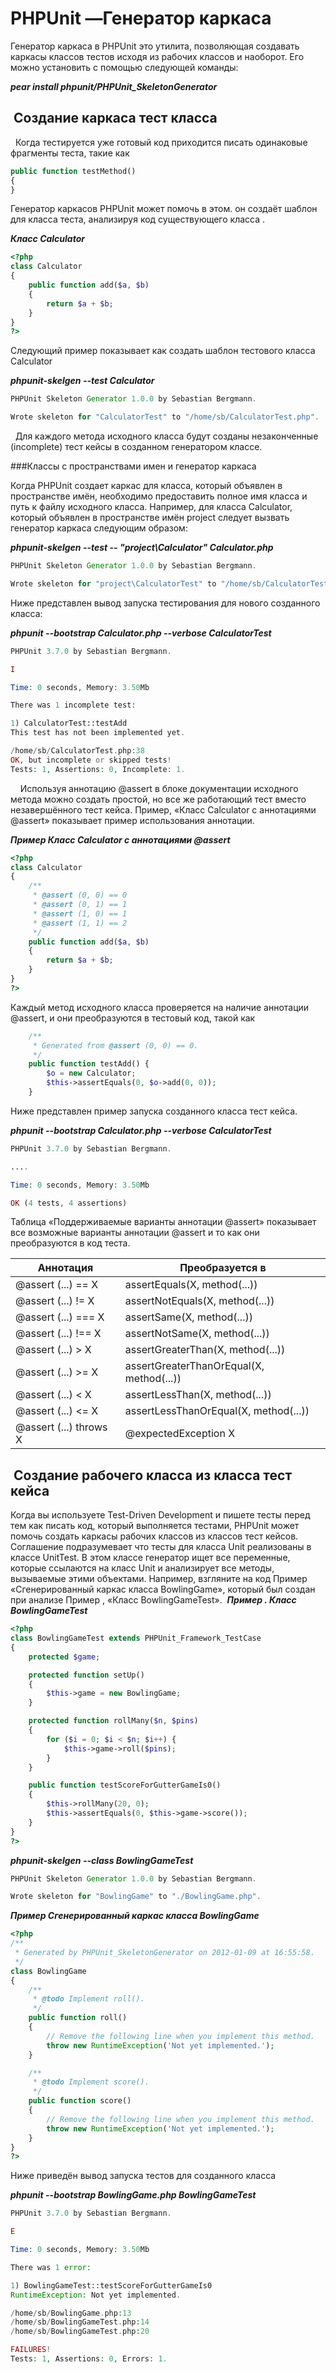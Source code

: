 
PHPUnit —Генератор каркаса
===
Генератор каркаса в PHPUnit это утилита, позволяющая создавать каркасы классов тестов исходя из рабочих классов и наоборот. Его можно установить с помощью следующей команды:

***pear install phpunit/PHPUnit_SkeletonGenerator***

 Создание каркаса тест класса
---

  Когда тестируется уже готовый код приходится писать одинаковые фрагменты теста, такие как
```php
public function testMethod()
{
}
```
Генератор каркасов PHPUnit может помочь в этом. он создаёт шаблон для класса теста, анализируя код существующего класса . 

***Класс Calculator***

```php
<?php
class Calculator
{
    public function add($a, $b)
    {
        return $a + $b;
    }
}
?>
```
Следующий пример показывает как создать шаблон тестового класса Calculator 

***phpunit-skelgen --test Calculator***

```php
PHPUnit Skeleton Generator 1.0.0 by Sebastian Bergmann.

Wrote skeleton for "CalculatorTest" to "/home/sb/CalculatorTest.php".
```
  Для каждого метода исходного класса будут созданы незаконченные (incomplete) тест кейсы  в созданном генератором классе.

###Классы с пространствами имен и генератор каркаса

Когда PHPUnit создает каркас для класса, который объявлен в пространстве имён, необходимо предоставить полное имя класса и путь к файлу исходного класса.
Например, для класса Calculator, который объявлен в пространстве имён project следует вызвать генератор каркаса следующим образом:

***phpunit-skelgen --test -- "project\Calculator" Calculator.php***

```php
PHPUnit Skeleton Generator 1.0.0 by Sebastian Bergmann.

Wrote skeleton for "project\CalculatorTest" to "/home/sb/CalculatorTest.php".
```
Ниже представлен вывод запуска тестирования для нового созданного класса:

***phpunit --bootstrap Calculator.php --verbose CalculatorTest***

```php
PHPUnit 3.7.0 by Sebastian Bergmann.

I

Time: 0 seconds, Memory: 3.50Mb

There was 1 incomplete test:

1) CalculatorTest::testAdd
This test has not been implemented yet.

/home/sb/CalculatorTest.php:38
OK, but incomplete or skipped tests!
Tests: 1, Assertions: 0, Incomplete: 1.
```
    Используя аннотацию @assert в блоке документации исходного метода можно создать простой, но все же работающий тест вместо незавершённого тест кейса. Пример, «Класс Calculator c аннотациями @assert» показывает пример использования аннотации. 

***Пример  Класс Calculator c аннотациями @assert***

```php
<?php
class Calculator
{
    /**
     * @assert (0, 0) == 0
     * @assert (0, 1) == 1
     * @assert (1, 0) == 1
     * @assert (1, 1) == 2
     */
    public function add($a, $b)
    {
        return $a + $b;
    }
}
?>
```
Каждый метод исходного класса проверяется на наличие аннотации @assert, и они преобразуются в тестовый код, такой как
```php
    /**
     * Generated from @assert (0, 0) == 0.
     */
    public function testAdd() {
        $o = new Calculator;
        $this->assertEquals(0, $o->add(0, 0));
    }
```
Ниже представлен пример запуска созданного класса тест кейса.

***phpunit --bootstrap Calculator.php --verbose CalculatorTest***

```php
PHPUnit 3.7.0 by Sebastian Bergmann.

....

Time: 0 seconds, Memory: 3.50Mb

OK (4 tests, 4 assertions)
```
Таблица  «Поддерживаемые варианты аннотации @assert» показывает все возможные варианты аннотации @assert и то как они преобразуются в код теста.

Аннотация | Преобразуется в
----------------|-----------------------
@assert (...) == X | assertEquals(X, method(...))
@assert (...) != X | assertNotEquals(X, method(...))
@assert (...) === X | assertSame(X, method(...))
@assert (...) !== X | assertNotSame(X, method(...))
@assert (...) > X   | assertGreaterThan(X, method(...))
@assert (...) >= X | assertGreaterThanOrEqual(X, method(...))
@assert (...) < X | assertLessThan(X, method(...))
@assert (...) <= X | assertLessThanOrEqual(X, method(...))
@assert (...) throws X | @expectedException X

 Создание рабочего класса из класса тест кейса
---
Когда вы используете Test-Driven Development  и пишете тесты перед тем как писать код, который выполняется тестами, PHPUnit может помочь создать каркасы рабочих классов из классов тест кейсов.
Соглашение подразумевает что тесты для класса Unit реализованы в классе UnitTest. В этом классе генератор ищет все переменные, которые ссылаются на класс Unit и анализирует все методы, вызываемые этими объектами. Например, взгляните на код Пример  «Сгенерированный каркас класса BowlingGame», который был создан при анализе Пример , «Класс BowlingGameTest».
 ***Пример . Класс BowlingGameTest***
```php
<?php
class BowlingGameTest extends PHPUnit_Framework_TestCase
{
    protected $game;

    protected function setUp()
    {
        $this->game = new BowlingGame;
    }

    protected function rollMany($n, $pins)
    {
        for ($i = 0; $i < $n; $i++) {
            $this->game->roll($pins);
        }
    }

    public function testScoreForGutterGameIs0()
    {
        $this->rollMany(20, 0);
        $this->assertEquals(0, $this->game->score());
    }
}
?>
```

***phpunit-skelgen --class BowlingGameTest***

```php
PHPUnit Skeleton Generator 1.0.0 by Sebastian Bergmann.

Wrote skeleton for "BowlingGame" to "./BowlingGame.php".
```

***Пример  Сгенерированный каркас класса BowlingGame***

```php
<?php
/**
 * Generated by PHPUnit_SkeletonGenerator on 2012-01-09 at 16:55:58.
 */
class BowlingGame
{
    /**
     * @todo Implement roll().
     */
    public function roll()
    {
        // Remove the following line when you implement this method.
        throw new RuntimeException('Not yet implemented.');
    }

    /**
     * @todo Implement score().
     */
    public function score()
    {
        // Remove the following line when you implement this method.
        throw new RuntimeException('Not yet implemented.');
    }
}
?>
```
Ниже приведён вывод запуска тестов для созданного класса

***phpunit --bootstrap BowlingGame.php BowlingGameTest***

```php
PHPUnit 3.7.0 by Sebastian Bergmann.

E

Time: 0 seconds, Memory: 3.50Mb

There was 1 error:

1) BowlingGameTest::testScoreForGutterGameIs0
RuntimeException: Not yet implemented.

/home/sb/BowlingGame.php:13
/home/sb/BowlingGameTest.php:14
/home/sb/BowlingGameTest.php:20

FAILURES!
Tests: 1, Assertions: 0, Errors: 1.
```
